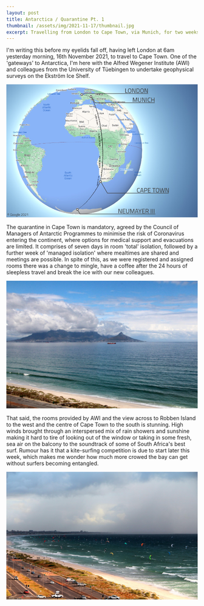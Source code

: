```yaml
---
layout: post
title: Antarctica / Quarantine Pt. 1
thumbnail: /assets/img/2021-11-17/thumbnail.jpg
excerpt: Travelling from London to Cape Town, via Munich, for two weeks of quarantine prior to fieldwork at Neumayer III and the Ekstr&ouml;m Ice Shelf with the ReMeltRadar project at the Univeristy of T&uuml;ebingen.
---
```

I'm writing this before my eyelids fall off, having left London at 6am yesterday morning, 16th November 2021, to travel to Cape Town.  One of the 'gateways' to Antarctica, I'm here with the Alfred Wegener Institute (AWI) and colleagues from the University of T&uuml;ebingen to undertake geophysical surveys on the Ekstr&ouml;m Ice Shelf.

![Map of Journey from London to Neumayer](/assets/img/2021-11-17/journey-map.jpg)

The quarantine in Cape Town is mandatory, agreed by the Council of Managers of Antarctic Programmes to minimise the risk of Coronavirus entering the continent, where options for medical support and evacuations are limited.  It comprises of seven days in room 'total' isolation, followed by a further week of 'managed isolation' where mealtimes are shared and meetings are possible.  In spite of this, as we were registered and assigned rooms there was a change to mingle, have a coffee after the 24 hours of sleepless travel and break the ice with our new colleagues.

![View across to Cape Town from Bloubergstrand](/assets/img/2021-11-17/cape-town-day.jpg)

That said, the rooms provided by AWI and the view across to Robben Island to the west and the centre of Cape Town to the south is stunning.  High winds brought through an interspersed mix of rain showers and sunshine making it hard to tire of looking out of the window or taking in some fresh, sea air on the balcony to the soundtrack of some of South Africa's best surf.  Rumour has it that a kite-surfing competition is due to start later this week, which makes me wonder how much more crowed the bay can get without surfers becoming entangled.

![Kitesurfers in Table Bay](/assets/img/2021-11-17/kite-surfers.jpg)
